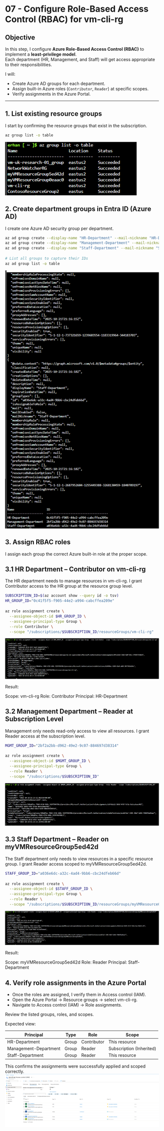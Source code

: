 # 07 - Configure Role-Based Access Control (RBAC) for vm-cli-rg

## Objective

In this step, I configure **Azure Role-Based Access Control (RBAC)** to implement a **least-privilege model**.  
Each department (HR, Management, and Staff) will get access appropriate to their responsibilities.

I will:
- Create Azure AD groups for each department.
- Assign built-in Azure roles (`Contributor`, `Reader`) at specific scopes.
- Verify assignments in the Azure Portal.

---

## 1. List existing resource groups

I start by confirming the resource groups that exist in the subscription.

```bash
az group list -o table
```
![Validation Passed](../images/27.List-recource-group.png)

## 2. Create department groups in Entra ID (Azure AD)

I create one Azure AD security group per department.

```bash
az ad group create --display-name "HR-Department" --mail-nickname "HR-Department"
az ad group create --display-name "Management-Department" --mail-nickname "Management-Department"
az ad group create --display-name "Staff-Department" --mail-nickname "Staff-Department"

# List all groups to capture their IDs
az ad group list -o table
```
![Validation Passed](../images/28.create-department-group.png)

## 3. Assign RBAC roles

I assign each group the correct Azure built-in role at the proper scope.

## 3.1 HR Department – Contributor on vm-cli-rg

The HR department needs to manage resources in vm-cli-rg.
I grant Contributor access to the HR group at the resource group level.

```bash
SUBSCRIPTION_ID=$(az account show --query id -o tsv)
HR_GROUP_ID="0c41f5f5-f905-44e2-a994-cabcffea209e"

az role assignment create \
  --assignee-object-id $HR_GROUP_ID \
  --assignee-principal-type Group \
  --role Contributor \
  --scope "/subscriptions/$SUBSCRIPTION_ID/resourceGroups/vm-cli-rg"
```
![Validation Passed](../images/29.HR-role-create.png)

Result:

Scope: vm-cli-rg
Role: Contributor
Principal: HR-Department

## 3.2 Management Department – Reader at Subscription Level

Management only needs read-only access to view all resources.
I grant Reader access at the subscription level.

```bash
MGMT_GROUP_ID="2bf2a2bb-d962-49e2-9c07-884697d38314"

az role assignment create \
  --assignee-object-id $MGMT_GROUP_ID \
  --assignee-principal-type Group \
  --role Reader \
  --scope "/subscriptions/$SUBSCRIPTION_ID"
```
![Validation Passed](../images/30.Management-role-create.png)

## 3.3 Staff Department – Reader on myVMResourceGroup5ed42d

The Staff department only needs to view resources in a specific resource group.
I grant Reader access scoped to myVMResourceGroup5ed42d.

```bash
STAFF_GROUP_ID="a036e6dc-a32c-4ad4-9bb6-cbc24dfeb66d"

az role assignment create \
  --assignee-object-id $STAFF_GROUP_ID \
  --assignee-principal-type Group \
  --role Reader \
  --scope "/subscriptions/$SUBSCRIPTION_ID/resourceGroups/myVMResourceGroup5ed42d"
```
![Validation Passed](../images/31.staff-role-create.png)

Result:

Scope: myVMResourceGroup5ed42d
Role: Reader
Principal: Staff-Department

## 4. Verify role assignments in the Azure Portal

- Once the roles are assigned, I verify them in Access control (IAM).
- Open the Azure Portal → Resource groups → select vm-cli-rg.
- Navigate to Access control (IAM) → Role assignments.

Review the listed groups, roles, and scopes.

Expected view:

| Principal             | Type  | Role        | Scope                    |
| --------------------- | ----- | ----------- | ------------------------ |
| HR-Department         | Group | Contributor | This resource            |
| Management-Department | Group | Reader      | Subscription (Inherited) |
| Staff-Department      | Group | Reader      | This resource            |


This confirms the assignments were successfully applied and scoped correctly.
![Validation Passed](../images/32.role-assignment-verify.png)


